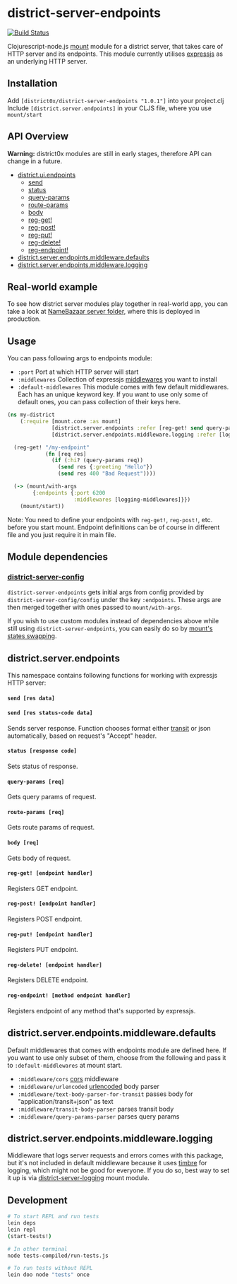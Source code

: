 # district-server-endpoints

[![Build Status](https://travis-ci.org/district0x/district-server-endpoints.svg?branch=master)](https://travis-ci.org/district0x/district-server-endpoints)

Clojurescript-node.js [mount](https://github.com/tolitius/mount) module for a district server, that takes care of HTTP server and its endpoints. This module currently utilises [expressjs](https://expressjs.com/) as an underlying HTTP server.

## Installation
Add `[district0x/district-server-endpoints "1.0.1"]` into your project.clj  
Include `[district.server.endpoints]` in your CLJS file, where you use `mount/start`

## API Overview

**Warning:** district0x modules are still in early stages, therefore API can change in a future.

- [district.ui.endpoints](#districtserverendpoints)
  - [send](#send)
  - [status](#status)
  - [query-params](#query-params)
  - [route-params](#route-params)
  - [body](#body)
  - [reg-get!](#reg-get!)
  - [reg-post!](#reg-post!)
  - [reg-put!](#reg-put!)
  - [reg-delete!](#reg-delete!)
  - [reg-endpoint!](#reg-endpoint!)
- [district.server.endpoints.middleware.defaults](#districtserverendpointsmiddlewarelogging)
- [district.server.endpoints.middleware.logging](#districtserverendpointsmiddlewarelogging)

## Real-world example
To see how district server modules play together in real-world app, you can take a look at [NameBazaar server folder](https://github.com/district0x/name-bazaar/tree/master/src/name_bazaar/server), 
where this is deployed in production.

## Usage
You can pass following args to endpoints module: 
* `:port` Port at which HTTP server will start
* `:middlewares` Collection of expressjs [middlewares](http://expressjs.com/en/guide/using-middleware.html) you want to install
* `:default-middlewares` This module comes with few default middlewares. Each has an unique keyword key. If you want to use only some of default ones, you can pass collection of their keys here. 


```clojure
(ns my-district
    (:require [mount.core :as mount]
              [district.server.endpoints :refer [reg-get! send query-params]]
              [district.server.endpoints.middleware.logging :refer [logging-middlewares]]))

  (reg-get! "/my-endpoint"
            (fn [req res]
              (if (:hi? (query-params req))
                (send res {:greeting "Hello"})
                (send res 400 "Bad Request"))))

  (-> (mount/with-args
        {:endpoints {:port 6200
                     :middlewares [logging-middlewares]}})
    (mount/start))
```
Note: You need to define your endpoints with `reg-get!`, `reg-post!`, etc. before you start mount. Endpoint definitions can be of course in different file and you just require it in main file.

## Module dependencies
### [district-server-config](https://github.com/district0x/district-server-config)
`district-server-endpoints` gets initial args from config provided by `district-server-config/config` under the key `:endpoints`. These args are then merged together with ones passed to `mount/with-args`.

If you wish to use custom modules instead of dependencies above while still using `district-server-endpoints`, you can easily do so by [mount's states swapping](https://github.com/tolitius/mount#swapping-states-with-states).

## district.server.endpoints
This namespace contains following functions for working with expressjs HTTP server:

#### <a name="send">`send [res data]`
#### `send [res status-code data]`
Sends server response. Function chooses format either [transit](https://github.com/cognitect/transit-format) or json automatically, based on request's "Accept" header. 

#### <a name="status">`status [response code]`
Sets status of response.

#### <a name="query-params">`query-params [req]`
Gets query params of request.

#### <a name="route-params">`route-params [req]`
Gets route params of request.

#### <a name="body">`body [req]`
Gets body of request.

#### <a name="reg-get!">`reg-get! [endpoint handler]`
Registers GET endpoint.

#### <a name="reg-post!">`reg-post! [endpoint handler]`
Registers POST endpoint.

#### <a name="reg-put!">`reg-put! [endpoint handler]`
Registers PUT endpoint.

#### <a name="reg-delete!">`reg-delete! [endpoint handler]`
Registers DELETE endpoint.

#### <a name="reg-endpoint!">`reg-endpoint! [method endpoint handler]`
Registers endpoint of any method that's supported by expressjs.

## district.server.endpoints.middleware.defaults
Default middlewares that comes with endpoints module are defined here. If you want to use only subset of them, choose from the following and pass it to `:default-middlewares` at mount start.  
* `:middleware/cors` [cors](https://github.com/expressjs/cors) middleware  
* `:middleware/urlencoded` [urlencoded](https://github.com/expressjs/body-parser) body parser  
* `:middleware/text-body-parser-for-transit` passes body for "application/transit+json" as text  
* `:middleware/transit-body-parser` parses transit body  
* `:middleware/query-params-parser` parses query params  

## district.server.endpoints.middleware.logging
Middleware that logs server requests and errors comes with this package, but it's not included in default middleware because it uses [timbre](https://github.com/ptaoussanis/timbre) for logging, which might not be good for everyone. If you do so, best way to set it up is via [district-server-logging](https://github.com/district0x/district-server-logging) mount module.

## Development
```bash
# To start REPL and run tests
lein deps
lein repl
(start-tests!)

# In other terminal
node tests-compiled/run-tests.js

# To run tests without REPL
lein doo node "tests" once
```